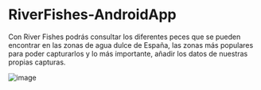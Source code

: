 # RiverFishes-AndroidApp
Con River Fishes podrás consultar los diferentes peces que se pueden encontrar en las zonas de agua dulce
de España, las zonas más populares para poder capturarlos y lo más importante, añadir los datos de
nuestras propias capturas.

![image](https://user-images.githubusercontent.com/112828488/226059431-3fcfbefd-f62f-4ae6-8fa2-cc2fb800596a.png)

